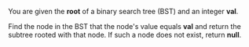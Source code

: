 You are given the **root** of a binary search tree (BST) and an integer **val**.

Find the node in the BST that the node's value equals **val** and return the subtree rooted with that node. If such a node does not exist, return **null**.